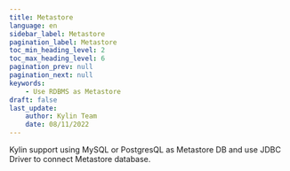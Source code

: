 ```yaml
---
title: Metastore
language: en
sidebar_label: Metastore
pagination_label: Metastore
toc_min_heading_level: 2
toc_max_heading_level: 6
pagination_prev: null
pagination_next: null
keywords:
    - Use RDBMS as Metastore
draft: false
last_update:
    author: Kylin Team
    date: 08/11/2022
---
```


Kylin support using MySQL or PostgresQL as Metastore DB and use JDBC Driver to connect Metastore database.

